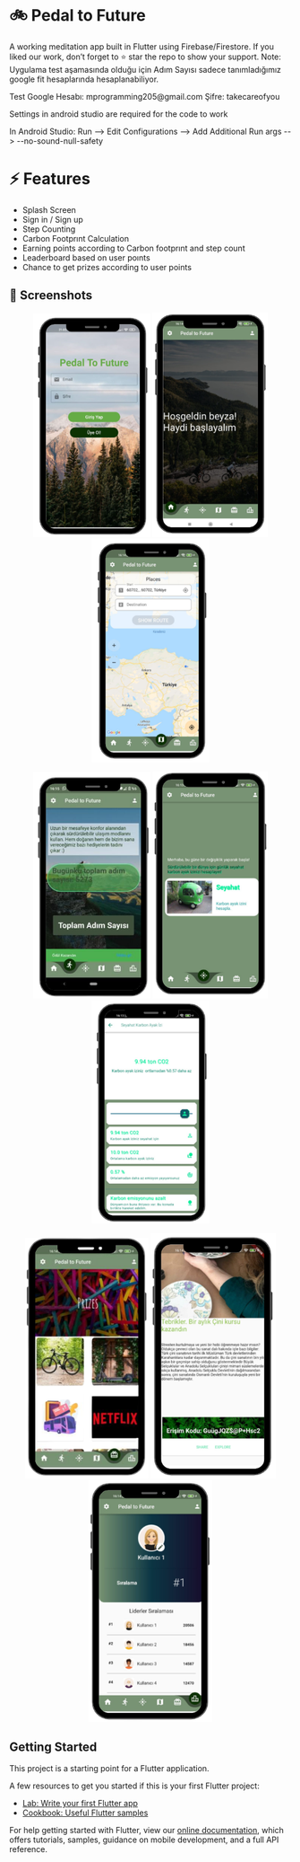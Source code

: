 # 🚲 Pedal to Future
 A working meditation app built in Flutter using Firebase/Firestore.
 If you liked our work, don’t forget to ⭐ star the repo to show your support.
 Note: Uygulama test aşamasında olduğu için Adım Sayısı sadece tanımladığımız google fit hesaplarında hesaplanabiliyor. 
 </p>Test Google Hesabı: mprogramming205@gmail.com     Şifre: takecareofyou
 </p>Settings in android studio are required for the code to work
</p>In Android Studio:
Run --> Edit Configurations --> Add Additional Run args --> --no-sound-null-safety


# ⚡ Features
* Splash Screen
* Sign in / Sign up
* Step Counting
* Carbon Footprınt Calculation
* Earning points according to Carbon footprınt and step count
* Leaderboard based on user poınts
* Chance to get prizes according to user points


## 📸 Screenshots
<p align = "center">
<img src="https://github.com/ZehraMogulkoc/Pedal_To_Future/blob/main/secreenshots/signin-removebg-preview.png" alt="feed example" width="210"> 
<img src="https://github.com/ZehraMogulkoc/Pedal_To_Future/blob/main/secreenshots/home-removebg-preview.png" alt="feed example" width="207">
<img src="https://github.com/ZehraMogulkoc/Pedal_To_Future/blob/main/secreenshots/map-removebg-preview.png" alt="feed example" width="210">
</p>
<p align ="center">
<img src="https://github.com/ZehraMogulkoc/Pedal_To_Future/blob/main/secreenshots/adim_syar-removebg-preview.png" alt="feed example" width="210">
<img src="https://github.com/ZehraMogulkoc/Pedal_To_Future/blob/main/secreenshots/co2-removebg-preview.png" alt="feed example" width="206">
<img src="https://github.com/ZehraMogulkoc/Pedal_To_Future/blob/main/secreenshots/co2_footprint-removebg-preview.png" alt="feed example" width="210">
</p>
<p align = "center">
 <img src="https://github.com/ZehraMogulkoc/Pedal_To_Future/blob/main/secreenshots/prize-removebg-preview.png" alt="feed example" width="220">
 <img src="https://github.com/ZehraMogulkoc/Pedal_To_Future/blob/main/secreenshots/odul_detay-removebg-preview.png" alt="feed example" width="224">
 <img src="https://github.com/ZehraMogulkoc/Pedal_To_Future/blob/main/secreenshots/leaderboard-removebg-preview.png" alt="feed example" width="220">



## Getting Started

This project is a starting point for a Flutter application.

A few resources to get you started if this is your first Flutter project:

- [Lab: Write your first Flutter app](https://flutter.dev/docs/get-started/codelab)
- [Cookbook: Useful Flutter samples](https://flutter.dev/docs/cookbook)

For help getting started with Flutter, view our
[online documentation](https://flutter.dev/docs), which offers tutorials,
samples, guidance on mobile development, and a full API reference.
